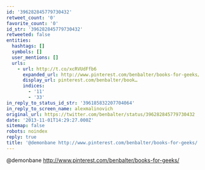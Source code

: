```yaml
---
id: '396282845779730432'
retweet_count: '0'
favorite_count: '0'
id_str: '396282845779730432'
retweeted: false
entities:
  hashtags: []
  symbols: []
  user_mentions: []
  urls:
    - url: http://t.co/xcRVUdFfb6
      expanded_url: http://www.pinterest.com/benbalter/books-for-geeks/
      display_url: pinterest.com/benbalter/book…
      indices:
        - '11'
        - '33'
in_reply_to_status_id_str: '396185832207704064'
in_reply_to_screen_name: alexmalinovich
original_url: https://twitter.com/benbalter/status/396282845779730432
date: '2013-11-01T14:29:27.000Z'
sitemap: false
robots: noindex
reply: true
title: '@demonbane http://www.pinterest.com/benbalter/books-for-geeks/'
---
```


@demonbane http://www.pinterest.com/benbalter/books-for-geeks/